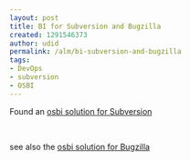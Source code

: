 ```yaml
---
layout: post
title: BI for Subversion and Bugzilla
created: 1291546373
author: udid
permalink: /alm/bi-subversion-and-bugzilla
tags:
- DevOps
- subversion
- OSBI
---
```

<p>Found an <a href="http://svn.haxx.se/users/archive-2009-09/0453.shtml">osbi solution for Subversion</a></p>
<p>&nbsp;</p>
<p>see also the <a href="http://www.tikalk.com/java/software-quality-%E2%80%93-os-bi-bugzilla-%E2%80%93-now-pentaho-30">osbi solution for Bugzilla</a></p>
<p>&nbsp;</p>
